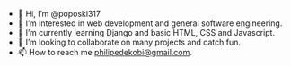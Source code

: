 - 👋 Hi, I’m @poposki317
- 👀 I’m interested in web development and general software engineering.
- 🌱 I’m currently learning Django and basic HTML, CSS and Javascript.
- 💞️ I’m looking to collaborate on many projects and catch fun.
- 📫 How to reach me philipedekobi@gmail.com.

<!---
poposki317/poposki317 is a ✨ special ✨ repository because its `README.md` (this file) appears on your GitHub profile.
You can click the Preview link to take a look at your changes.
--->
